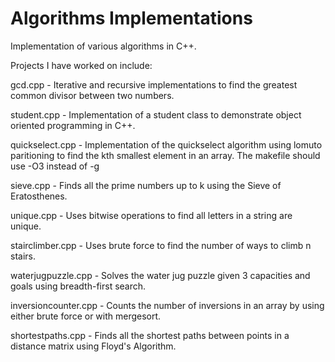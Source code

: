 # Algorithms Implementations
Implementation of various algorithms in C++.

Projects I have worked on include:

gcd.cpp - Iterative and recursive implementations to find the greatest common divisor between two numbers.

student.cpp - Implementation of a student class to demonstrate object oriented programming in C++.

quickselect.cpp - Implementation of the quickselect algorithm using lomuto paritioning to find the kth smallest element in an array. The makefile should use -O3 instead of -g

sieve.cpp - Finds all the prime numbers up to k using the Sieve of Eratosthenes.

unique.cpp - Uses bitwise operations to find all letters in a string are unique.

stairclimber.cpp - Uses brute force to find the number of ways to climb n stairs.

waterjugpuzzle.cpp - Solves the water jug puzzle given 3 capacities and goals using breadth-first search.

inversioncounter.cpp - Counts the number of inversions in an array by using either brute force or with mergesort.

shortestpaths.cpp - Finds all the shortest paths between points in a distance matrix using Floyd's Algorithm.
